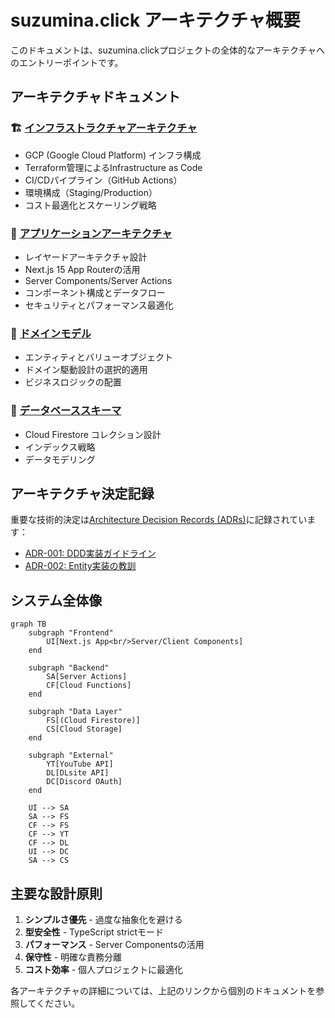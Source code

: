 # suzumina.click アーキテクチャ概要

このドキュメントは、suzumina.clickプロジェクトの全体的なアーキテクチャへのエントリーポイントです。

## アーキテクチャドキュメント

### 🏗️ [インフラストラクチャアーキテクチャ](infrastructure-architecture.md)
- GCP (Google Cloud Platform) インフラ構成
- Terraform管理によるInfrastructure as Code
- CI/CDパイプライン（GitHub Actions）
- 環境構成（Staging/Production）
- コスト最適化とスケーリング戦略

### 🎯 [アプリケーションアーキテクチャ](application-architecture.md)
- レイヤードアーキテクチャ設計
- Next.js 15 App Routerの活用
- Server Components/Server Actions
- コンポーネント構成とデータフロー
- セキュリティとパフォーマンス最適化

### 🔧 [ドメインモデル](domain-model.md)
- エンティティとバリューオブジェクト
- ドメイン駆動設計の選択的適用
- ビジネスロジックの配置

### 💾 [データベーススキーマ](database-schema.md)
- Cloud Firestore コレクション設計
- インデックス戦略
- データモデリング

## アーキテクチャ決定記録

重要な技術的決定は[Architecture Decision Records (ADRs)](../decisions/README.md)に記録されています：

- [ADR-001: DDD実装ガイドライン](../decisions/architecture/ADR-001-ddd-implementation-guidelines.md)
- [ADR-002: Entity実装の教訓](../decisions/architecture/ADR-002-entity-implementation-lessons.md)

## システム全体像

```mermaid
graph TB
    subgraph "Frontend"
        UI[Next.js App<br/>Server/Client Components]
    end
    
    subgraph "Backend"
        SA[Server Actions]
        CF[Cloud Functions]
    end
    
    subgraph "Data Layer"
        FS[(Cloud Firestore)]
        CS[Cloud Storage]
    end
    
    subgraph "External"
        YT[YouTube API]
        DL[DLsite API]
        DC[Discord OAuth]
    end
    
    UI --> SA
    SA --> FS
    CF --> FS
    CF --> YT
    CF --> DL
    UI --> DC
    SA --> CS
```

## 主要な設計原則

1. **シンプルさ優先** - 過度な抽象化を避ける
2. **型安全性** - TypeScript strictモード
3. **パフォーマンス** - Server Componentsの活用
4. **保守性** - 明確な責務分離
5. **コスト効率** - 個人プロジェクトに最適化

各アーキテクチャの詳細については、上記のリンクから個別のドキュメントを参照してください。